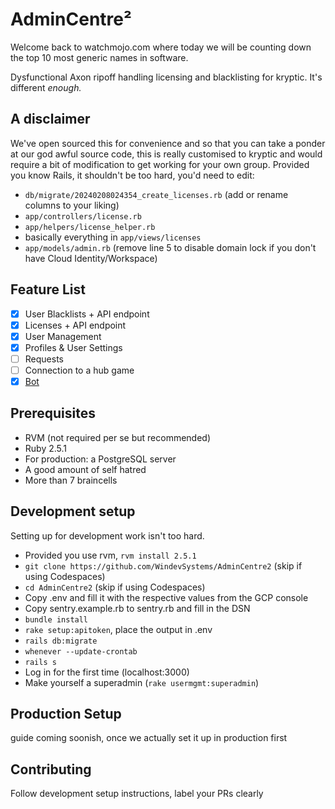 # AdminCentre&sup2;
Welcome back to watchmojo.com where today we will be counting down the top 10 most generic names in software.

Dysfunctional Axon ripoff handling licensing and blacklisting for kryptic. It's different *enough.*

## A disclaimer
We've open sourced this for convenience and so that you can take a ponder at our god awful source code, this is really customised to kryptic and would require a bit of modification to get working for your own group. Provided you know Rails, it shouldn't be too hard, you'd need to edit:  
- `db/migrate/20240208024354_create_licenses.rb` (add or rename columns to your liking)
- `app/controllers/license.rb`
- `app/helpers/license_helper.rb`
- basically everything in `app/views/licenses`
- `app/models/admin.rb` (remove line 5 to disable domain lock if you don't have Cloud Identity/Workspace)

## Feature List
- [x] User Blacklists + API endpoint
- [x] Licenses + API endpoint
- [x] User Management
- [x] Profiles & User Settings
- [ ] Requests
- [ ] Connection to a hub game
- [x] [Bot](https://github.com/WindevSystems/AC2-Discord)

## Prerequisites
- RVM (not required per se but recommended)
- Ruby 2.5.1
- For production: a PostgreSQL server
- A good amount of self hatred
- More than 7 braincells

## Development setup
Setting up for development work isn't too hard.
- Provided you use rvm, `rvm install 2.5.1`
- `git clone https://github.com/WindevSystems/AdminCentre2` (skip if using Codespaces)
- `cd AdminCentre2` (skip if using Codespaces)
- Copy .env and fill it with the respective values from the GCP console
- Copy sentry.example.rb to sentry.rb and fill in the DSN
- `bundle install`
- `rake setup:apitoken`, place the output in .env
- `rails db:migrate`
- `whenever --update-crontab`
- `rails s`
- Log in for the first time (localhost:3000)
- Make yourself a superadmin (`rake usermgmt:superadmin`)

## Production Setup
guide coming soonish, once we actually set it up in production first

## Contributing
Follow development setup instructions, label your PRs clearly
